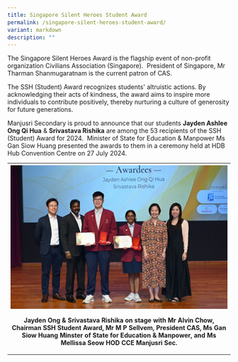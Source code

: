 ```yaml
---
title: Singapore Silent Heroes Student Award
permalink: /singapore-silent-heroes-student-award/
variant: markdown
description: ""
---
```

<p>The Singapore Silent Heroes Award is the flagship event of non-profit
organization Civilians Association (Singapore).&nbsp; President of Singapore,
Mr Tharman Shanmugaratnam is the current patron of CAS.</p>
<p>The SSH (Student) Award recognizes students' altruistic actions. By acknowledging
their acts of kindness, the award aims to inspire more individuals to contribute
positively, thereby nurturing a culture of generosity for future generations.</p>
<p>Manjusri Secondary is proud to announce that our students <strong>Jayden Ashlee Ong Qi Hua</strong> &amp; <strong>Srivastava Rishika</strong> are
among the 53 recipients of the SSH (Student) Award for 2024.&nbsp; Minister
of State for Education &amp; Manpower Ms Gan Siow Huang presented the awards
to them in a ceremony held at HDB Hub Convention Centre on 27 July 2024.</p>
<table style="minWidth: 25px">
<colgroup>
<col>
</colgroup>
<tbody>
<tr>
<th rowspan="1" colspan="1">
<div class="isomer-image-wrapper">
<img style="width: 100%" height="auto" width="100%" alt="" src="/images/Spotlight/2024 Silent Heroes/Silent_Heroes.jpg">
</div>
<p>Jayden Ong &amp; Srivastava Rishika on stage with Mr Alvin Chow, Chairman
SSH Student Award, Mr M P Sellvem, President CAS, Ms Gan Siow Huang Minster
of State for Education &amp; Manpower, and Ms Mellissa Seow HOD CCE Manjusri
Sec.</p>
</th>
</tr>
</tbody>
</table>
<p></p>